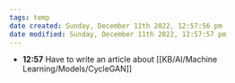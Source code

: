 ```yaml
---
tags: temp
date created: Sunday, December 11th 2022, 12:57:56 pm
date modified: Sunday, December 11th 2022, 12:57:57 pm
---
```

- **12:57** Have to write an article about [[KB/AI/Machine Learning/Models/CycleGAN]]



